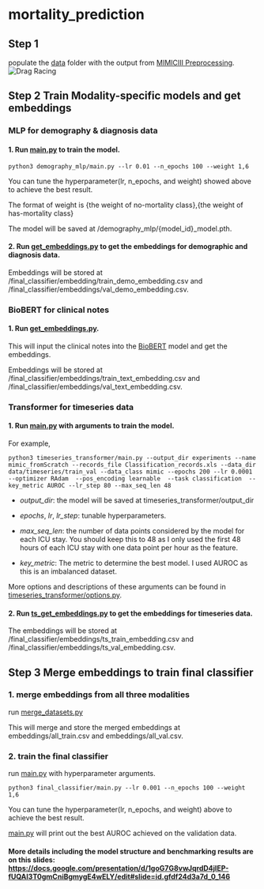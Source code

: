 # mortality_prediction

## Step 1
populate the [data](https://github.com/AllenSun-HM/mortality_prediction/data) folder with the output from [MIMICIII Preprocessing](https://github.com/AllenSun-HM/mimic3-data-preprocessing/data).
![Drag Racing](https://github.com/AllenSun-HM/mortality_prediction/resources/img_1.jpg)
## Step 2 Train Modality-specific models and get embeddings
### MLP for demography & diagnosis data
#### 1. Run [main.py](https://github.com/AllenSun-HM/mortality_prediction/blob/main/demography_mlp/main.py) to train the model.
```{bash}
python3 demography_mlp/main.py --lr 0.01 --n_epochs 100 --weight 1,6
```
You can tune the hyperparameter(lr, n_epochs, and weight) showed above to achieve the best result.

The format of weight is {the weight of no-mortality class},{the weight of has-mortality class}

The model will be saved at /demography_mlp/{model_id}_model.pth.

#### 2. Run [get_embeddings.py](https://github.com/AllenSun-HM/mortality_prediction/blob/main/demography_mlp/get_embeddings.py) to get the embeddings for demographic and diagnosis data. 

Embeddings will be stored at /final_classifier/embedding/train_demo_embedding.csv and /final_classifier/embeddings/val_demo_embedding.csv.

### BioBERT for clinical notes
#### 1. Run [get_embeddings.py](https://github.com/AllenSun-HM/mortality_prediction/blob/main/text_bert/get_embeddings.py).
This will input the clinical notes into the [BioBERT](https://arxiv.org/pdf/1901.08746.pdf) model and get the embeddings.

Embeddings will be stored at /final_classifier/embeddings/train_text_embedding.csv and /final_classifier/embeddings/val_text_embedding.csv.


### Transformer for timeseries data
#### 1. Run [main.py](https://github.com/AllenSun-HM/mortality_prediction/blob/main/timeseries_transformer/main.py) with arguments to train the model.
For example,
```{bash}
python3 timeseries_transformer/main.py --output_dir experiments --name mimic_fromScratch --records_file Classification_records.xls --data_dir data/timeseries/train_val --data_class mimic --epochs 200 --lr 0.0001 --optimizer RAdam  --pos_encoding learnable  --task classification  --key_metric AUROC --lr_step 80 --max_seq_len 48 
```
* *output_dir*: the model will be saved at timeseries_transformer/output_dir

* *epochs*, *lr*, *lr_step*: tunable hyperparameters.

* *max_seq_len*: the number of data points considered by the model for each ICU stay. You should keep this to 48 as I only used the first 48 hours of each ICU stay with one data point per hour as the feature.
* *key_metric*: The metric to determine the best model. I used AUROC as this is an imbalanced dataset. 

More options and descriptions of these arguments can be found in [timeseries_transformer/options.py](https://github.com/AllenSun-HM/mortality_prediction/blob/main/timeseries_transformer/options.py).


#### 2. Run [ts_get_embeddings.py](https://github.com/AllenSun-HM/mortality_prediction/blob/main/timeseries_transformer/ts_get_embeddings.py) to get the embeddings for timeseries data. 
The embeddings will be stored at /final_classifier/embeddings/ts_train_embedding.csv and /final_classifier/embeddings/ts_val_embedding.csv.

## Step 3 Merge embeddings to train final classifier
### 1. merge embeddings from all three modalities
run [merge_datasets.py](https://github.com/AllenSun-HM/mortality_prediction/blob/main/final_classifier/merge_datasets.py) 

This will merge and store the merged embeddings at embeddings/all_train.csv and embeddings/all_val.csv.
### 2. train the final classifier
run [main.py](https://github.com/AllenSun-HM/mortality_prediction/blob/main/final_classifier/main.py) with hyperparameter arguments.
```{bash}
python3 final_classifier/main.py --lr 0.001 --n_epochs 100 --weight 1,6
```
You can tune the hyperparameter(lr, n_epochs, and weight) above to achieve the best result.

[main.py](https://github.com/AllenSun-HM/mortality_prediction/blob/main/final_classifier/main.py) will print out the best AUROC achieved on the validation data.





#### More details including the model structure and benchmarking results are on this slides: https://docs.google.com/presentation/d/1goG7G8vwJqrdD4jlEP-fUQAl3T0gmCniBgmygE4wELY/edit#slide=id.gfdf24d3a7d_0_146
